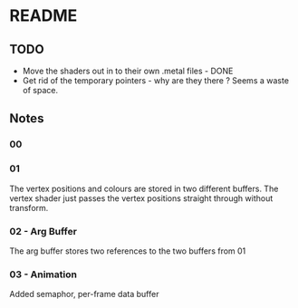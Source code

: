 # README

## TODO

* Move the shaders out in to their own .metal files - DONE
* Get rid of the temporary pointers - why are they there ? Seems a waste of space.

## Notes

### 00

### 01

The vertex positions and colours are stored in two different buffers.
The vertex shader just passes the vertex positions straight through without transform.

### 02 - Arg Buffer

The arg buffer stores two references to the two buffers from 01

### 03 - Animation

Added semaphor, per-frame data buffer
